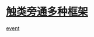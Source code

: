 # [触类旁通多种框架](https://gitbook.cn/gitchat/column/5c91c813968b1d64b1e08fde/topic/5cbbef7cbbbba80861a35c23)

[event](https://github.com/Gozala/events/blob/master/events.js)
